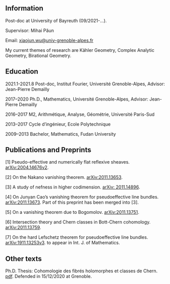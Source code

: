 ## Information

Post-doc at University of Bayreuth (09/2021-...).

Supervisor: Mihai P&#259;un

Email: [xiaojun.wu@univ-grenoble-alpes.fr](mailto:xiaojun.wu@univ-grenoble-alpes.fr)

My current themes of research are Kähler Geometry, Complex Analytic Geometry, Birational Geometry.

## Education

2021.1-2021.8 Post-doc, Institut Fourier, Université Grenoble-Alpes, Advisor: Jean-Pierre Demailly

2017–2020 Ph.D., Mathematics, Université Grenoble-Alpes, Advisor: Jean-Pierre Demailly

2016–2017 M2, Arithmétique, Analyse, Géométrie, Université Paris-Sud

2013–2017 Cycle d’ingénieur, Ecole Polytechnique

2009–2013 Bachelor, Mathematics, Fudan University 

## Publications and Preprints

[1] Pseudo-effective and numerically flat reflexive sheaves. [arXiv:2004.14676v2](https://arxiv.org/abs/2004.14676).
 
[2] On the Nakano vanishing theorem. [arXiv:2011.13653](https://arxiv.org/abs/2011.13653).

[3] A study of nefness in higher codimension. [arXiv: 2011.14896](https://arxiv.org/abs/2011.14896).

[4] On Junyan Cao’s vanishing theorem for pseudoeffective line bundles. [arXiv:2011.13673](https://arxiv.org/abs/2011.13673). Part of this preprint has been merged into [3].

[5] On a vanishing theorem due to Bogomolov. [arXiv:2011.13751](https://arxiv.org/abs/2011.13751).

[6] Intersection theory and Chern classes in Bott-Chern cohomology. [arXiv:2011.13759](https://arxiv.org/abs/2011.13759).

[7] On the hard Lefschetz theorem for pseudoeffective line bundles. [arXiv:1911.13253v3](https://arxiv.org/abs/1911.13253). to appear in Int. J. of Mathematics.

## Other texts

Ph.D. Thesis: Cohomologie des fibrés holomorphes et classes de Chern. [pdf](https://hal.archives-ouvertes.fr/tel-03145126). Defended in 15/12/2020 at Grenoble.

